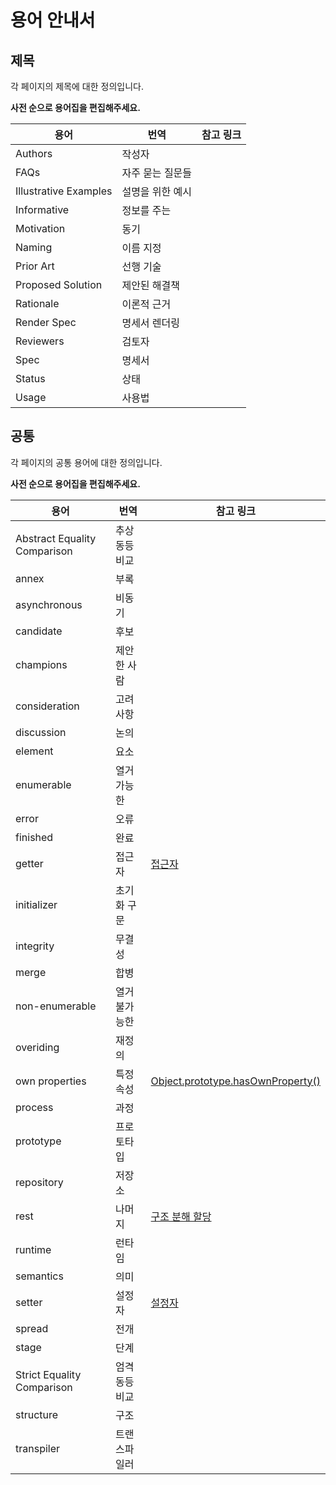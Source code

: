 # 용어 안내서

## 제목

각 페이지의 제목에 대한 정의입니다.

**사전 순으로 용어집을 편집해주세요.**

| 용어 | 번역| 참고 링크 |
| --- | --- | --- |
| Authors | 작성자 | |
| FAQs | 자주 묻는 질문들 | |
| Illustrative Examples | 설명을 위한 예시 | |
| Informative | 정보를 주는 | |
| Motivation | 동기 | |
| Naming | 이름 지정 | |
| Prior Art | 선행 기술 | |
| Proposed Solution | 제안된 해결책 | |
| Rationale | 이론적 근거 | |
| Render Spec | 명세서 렌더링 | |
| Reviewers | 검토자 | |
| Spec | 명세서 | |
| Status | 상태 | |
| Usage | 사용법 | |

## 공통

각 페이지의 공통 용어에 대한 정의입니다.

**사전 순으로 용어집을 편집해주세요.**

| 용어 | 번역 | 참고 링크 |
| --- | --- | --- |
| Abstract Equality Comparison | 추상 동등 비교 | |
| annex | 부록 | |
| asynchronous | 비동기 | |
| candidate | 후보 | |
| champions | 제안한 사람 | |
| consideration | 고려 사항 | |
| discussion | 논의 | |
| element | 요소 | |
| enumerable | 열거 가능한 | |
| error | 오류 | |
| finished | 완료 | |
| getter | 접근자 | [접근자](https://developer.mozilla.org/ko/docs/Web/JavaScript/Reference/Functions/get) |
| initializer | 초기화 구문 | |
| integrity | 무결성 | |
| merge | 합병 | |
| non-enumerable | 열거 불가능한 | |
| overiding | 재정의 | | 
| own properties | 특정 속성 | [Object.prototype.hasOwnProperty()](https://developer.mozilla.org/ko/docs/Web/JavaScript/Reference/Global_Objects/Object/hasOwnProperty) |
| process | 과정 | |
| prototype | 프로토타입 | |
| repository | 저장소 | |
| rest | 나머지 | [구조 분해 할당](https://developer.mozilla.org/ko/docs/Web/JavaScript/Reference/Operators/Destructuring_assignment) | 
| runtime | 런타임 | |
| semantics | 의미 | |
| setter | 설정자 | [설정자](https://developer.mozilla.org/ko/docs/Web/JavaScript/Reference/Functions/set) |
| spread | 전개 | |
| stage | 단계 | |
| Strict Equality Comparison | 엄격 동등 비교 | |
| structure | 구조 | | 
| transpiler | 트랜스파일러 | |
